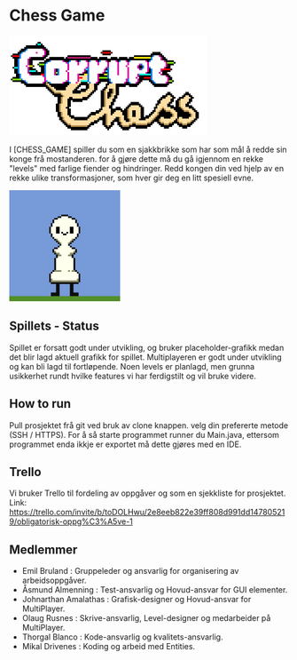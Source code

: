 # Chess Game
![alt text](ReadMeAssets/corruptChess.png)

I [CHESS_GAME] spiller du som en sjakkbrikke som har som mål å redde sin konge frå mostanderen.
for å gjøre dette må du gå igjennom en rekke "levels" med farlige fiender og hindringer.
Redd kongen din ved hjelp av en rekke ulike transformasjoner, som hver gir deg en litt spesiell evne.

<img src="ReadMeAssets/pawnboi.gif" width="200" heigth="200">

## Spillets - Status
Spillet er forsatt godt under utvikling, og bruker placeholder-grafikk medan det blir lagd aktuell grafikk for spillet.
Multiplayeren er godt under utvikling og kan bli lagd til fortløpende.
Noen levels er planlagd, men grunna usikkerhet rundt hvilke features vi har ferdigstilt og vil bruke videre.

## How to run
Pull prosjektet frå git ved bruk av clone knappen. velg din prefererte metode (SSH / HTTPS).
For å så starte programmet runner du Main.java, ettersom programmet enda ikkje er exportet må dette gjøres med en IDE.

## Trello
Vi bruker Trello til fordeling av oppgåver og som en sjekkliste for prosjektet.
Link:
https://trello.com/invite/b/toDOLHwu/2e8eeb822e39ff808d991dd147805219/obligatorisk-oppg%C3%A5ve-1

## Medlemmer
- Emil Bruland : Gruppeleder og ansvarlig for organisering av arbeidsoppgåver.
- Åsmund Almenning : Test-ansvarlig og Hovud-ansvar for GUI elementer.
- Johnarthan Amalathas : Grafisk-designer og Hovud-ansvar for MultiPlayer.
- Olaug Rusnes : Skrive-ansvarlig, Level-designer og medarbeider på MultiPlayer.
- Thorgal Blanco : Kode-ansvarlig og kvalitets-ansvarlig.
- Mikal Drivenes : Koding og arbeid med Entities.
